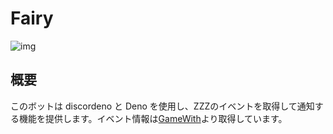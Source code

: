 # Fairy

![img](https://github.com/user-attachments/assets/111df141-e336-4d3c-8340-e464eab77675)

## 概要
このボットは discordeno と Deno を使用し、ZZZのイベントを取得して通知する機能を提供します。イベント情報は[GameWith](https://gamewith.jp/zenless/456183)より取得しています。

